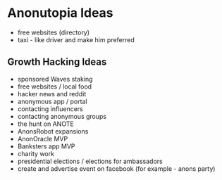 # Anonutopia Ideas

- free websites (directory)
- taxi - like driver and make him preferred

## Growth Hacking Ideas

- sponsored Waves staking
- free websites / local food
- hacker news and reddit
- anonymous app / portal
- contacting influencers
- contacting anonymous groups
- the hunt on ANOTE
- AnonsRobot expansions
- AnonOracle MVP
- Banksters app MVP
- charity work
- presidential elections / elections for ambassadors
- create and advertise event on facebook (for example - anons party)
